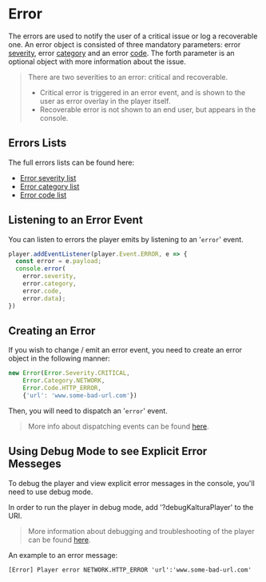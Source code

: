 
# Error

The errors are used to notify the user of a critical issue or log a recoverable one. An error object is consisted of three mandatory parameters: error [severity](../src/error/severity.js), error [category](../src/error/category.js) and an error [code](../src/error/code.js). The forth parameter is an optional object with more information about the issue.

> There are two severities to an error: critical and recoverable.
> - Critical error is triggered in an error event, and is shown to the user as error overlay in the player itself.
>- Recoverable error is not shown to an end user, but appears in the console.

## Errors Lists
The full errors lists can be found here:
- [Error severity list](../src/error/severity.js)
- [Error category list](../src/error/category.js)
- [Error code list](../src/error/code.js)


## Listening to an Error Event
You can listen to errors the player emits by listening to an '`error`' event.

```javascript
player.addEventListener(player.Event.ERROR, e => {
  const error = e.payload;
  console.error(
	error.severity,
   	error.category,
   	error.code,
   	error.data);
})
```

## **Creating an Error**


If you wish to change / emit an error event, you need to create an error object in the following manner:

```javascript
new Error(Error.Severity.CRITICAL,
    Error.Category.NETWORK,
    Error.Code.HTTP_ERROR,
    {'url': 'www.some-bad-url.com'})
```

Then, you will need to dispatch an '`error`' event.

> More info about dispatching events can be found [here](./events.md).



## **Using Debug Mode to see Explicit Error Messeges**

To debug the player and view explicit error messages in the console, you'll need to use debug mode.

In order to run the player in debug mode, add '?debugKalturaPlayer' to the URI.

> More information about debugging and troubleshooting of the player can be found [here](./debug.md).

An example to an error message:

    [Error] Player error NETWORK.HTTP_ERROR 'url':'www.some-bad-url.com'



